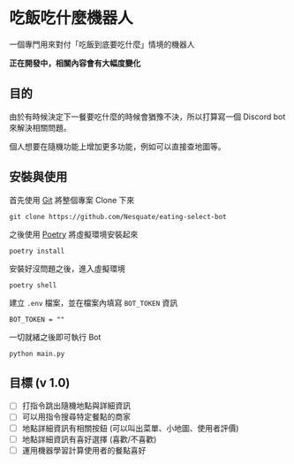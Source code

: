 # 吃飯吃什麼機器人
一個專門用來對付「吃飯到底要吃什麼」情境的機器人

__正在開發中，相關內容會有大幅度變化__

## 目的
由於有時候決定下一餐要吃什麼的時候會猶豫不決，所以打算寫一個 Discord bot 來解決相關問題。

個人想要在隨機功能上增加更多功能，例如可以直接查地圖等。


## 安裝與使用
首先使用 [Git](https://git-scm.com/) 將整個專案 Clone 下來
```shell
git clone https://github.com/Nesquate/eating-select-bot
```

之後使用 [Poetry](https://python-poetry.org/) 將虛擬環境安裝起來
```shell
poetry install
```

安裝好沒問題之後，進入虛擬環境

```shell
poetry shell
```

建立 `.env` 檔案，並在檔案內填寫 `BOT_TOKEN` 資訊
```text
BOT_TOKEN = ""
```

一切就緒之後即可執行 Bot
```shell
python main.py
```


## 目標 (v 1.0)
- [ ] 打指令跳出隨機地點與詳細資訊
- [ ] 可以用指令搜尋特定餐點的商家
- [ ] 地點詳細資訊有相關按鈕 (可以叫出菜單、小地圖、使用者評價)
- [ ] 地點詳細資訊有喜好選擇 (喜歡/不喜歡)
- [ ] 運用機器學習計算使用者的餐點喜好